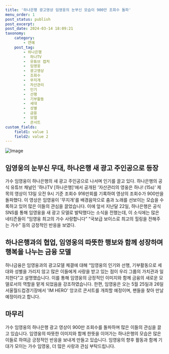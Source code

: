 ```yaml
---
title: '하나은행 광고영상 임영웅의 눈부신 모습이 900만 조회수 돌파'
menu_order: 1
post_status: publish
post_excerpt: 
post_date: 2024-03-14 18:09:21
taxonomy:
    category:
        - 연예
    post_tag:
        - 하나은행
        -  하나TV
        -  유튜브 캡처
        -  임영웅
        -  광고영상
        -  조회수
        -  무지개
        -  자산관리
        -  인기
        -  선행
        -  기부활동
        -  세대
        -  성별
        -  금융
        -  모델
        -  콘서트
custom_fields:
    field1: value 1
    field2: value 2
---
```


![Image](https://ssl.pstatic.net/mimgnews/image/144/2024/03/13/0000948863_001_20240313110301217.jpg?type=w540)

## 임영웅의 눈부신 무대, 하나은행 새 광고 주인공으로 등장
가수 임영웅이 하나은행의 새 광고 주인공으로 나서며 인기를 끌고 있다. 하나은행의 공식 유튜브 채널인 '하나TV [하나은행]'에서 공개된 '자산관리의 영웅은 하나! (15s)' 제목의 영상이 13일 오전 9시 기준 조회수 916만회를 기록하여 영상의 조회수가 900만을 돌파했다. 이 영상은 임영웅이 '무지개'를 배경음악으로 춤과 노래를 선보이는 모습을 수록하고 있어 많은 이들의 관심을 끌었습니다.
이에 앞서 지난달 22일, 하나은행은 공식 SNS를 통해 임영웅을 새 광고 모델로 발탁했다는 소식을 전했는데, 이 소식에는 많은 네티즌들이 “임영웅 최고의 가수 사랑합니다” “국보급 보이스로 최고의 힐링을 전해주는 가수” 등의 긍정적인 반응을 보였다.
## 하나은행과의 협업, 임영웅의 따뜻한 행보와 함께 성장하며 행복을 나누는 금융 모델
하나금융은 임영웅과의 광고모델 체결에 대해 “임영웅의 인기와 선행, 기부활동으로 세대와 성별을 가리지 않고 많은 이들에게 사랑을 받고 있는 점이 우리 그룹의 가치관과 일치한다”고 설명했습니다. 이를 통해 임영웅의 긍정적인 이미지와 함께 금융의 새로운 모델로서의 역할을 맡게 되었음을 강조하였습니다.
한편, 임영웅은 오는 5월 25일과 26일 서울월드컵경기장에서 'IM HERO' 앙코르 콘서트를 개최할 예정이며, 팬들을 찾아 만날 예정이라고 합니다.
## 마무리
가수 임영웅의 하나은행 광고 영상이 900만 조회수를 돌파하며 많은 이들의 관심을 끌고 있습니다. 임영웅의 따뜻한 이미지와 함께 한뜻을 이어가는 하나은행의 모습은 많은 이들로 하여금 긍정적인 반응을 보내게 만들고 있습니다. 임영웅의 향후 활동과 함께 기대가 모이는 가수 임영웅, 더 많은 사랑과 관심 부탁드립니다.
